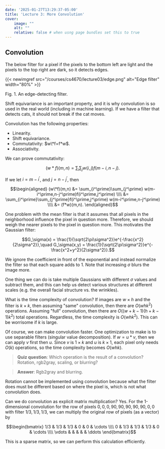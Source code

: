 ```yaml
---
date: '2025-01-27T13:29:37-05:00'
title: 'Lecture 3: More Convolution'
cover:
    image: ""
    alt: ""
    relative: false # when usng page bundles set this to true
---
```


## Convolution

The below filter for a pixel if the pixels to the bottom left are light and the pixels to the top right are dark, so it detects edges.

{{< newimgref src="/courses/cs4670/lecture03/edge.png" alt="Edge filter" width="80%" >}}
<figcaption>Fig. 1. An edge-detecting filter.</figcaption>

Shift equivariance is an important property, and it is why convolution is so used in the real world (including in machine learning). If we have a filter that detects cats, it should not break if the cat moves.

Convolution has the following properties:
- Linearity.
- Shift equivariance.
- Commutativity: $w\*f=f*w$.
- Associativity.

We can prove commutativity:

$$(w*f)(m,n) = \sum_i\sum_j w(i,j)f(m-i,n-j).$$

If we let $i = m-i^\prime$, and $j = n-j^\prime$, then

$$\begin{aligned}
    (w\*f)(m,n) &= \sum_{i^\prime}\sum_{j^\prime} w(m-i^\prime,n-j^\prime)f(i^\prime,j^\prime) \\\\
    &= \sum_{i^\prime}\sum_{j^\prime}f(i^\prime,j^\prime) w(m-i^\prime,n-j^\prime) \\\\
    &= (f*w)(m,n).
\end{aligned}$$

One problem with the mean filter is that it assumes that all pixels in the neighborhood influence the pixel in question more. Therefore, we should weigh the nearer pixels to the pixel in question more. This motivates the Gaussian filter:

$$G_\sigma(x) = \frac{1}{\sqrt{2\pi\sigma^2}}e^{-\frac{x^2}{2\sigma^2}},\quad G_\sigma(x,y) = \frac{1}{\sqrt{2\pi\sigma^2}}e^{-\frac{x^2+y^2}{2\sigma^2}}.$$

We ignore the coefficient in front of the exponential and instead normalize the filter so that each square adds to $1$. Note that increasing $\sigma$ blurs the image more.

One thing we can do is take multiple Gaussians with different $\sigma$ values and subtract them, and this can help us detect various structures at different scales (e.g. the overall facial structure vs. the wrinkles).

What is the time complexity of convolution? If images are $w\times h$ and the filter is $k\times k$, then assuming "same" convolution, then there are $O(whk^2)$ operations. Assuming "full" convolution, then there are $O((w+k-1)(h+k-1)k^2)$ total operations. Regardless, the time complexity is $O(whk^2)$. This can be worrisome if $k$ is large.

Of course, we can make convolution faster. One optimization to make is to use separable filters (singular value decomposition). If $w = u*v$, then we can apply $v$ first then $u$. Since $v$ is $1\times k$ and $u$ is $k\times1$, each pixel only needs $O(k)$ operations, so the time complexity becomes $O(whk)$.

> **Quiz question**: Which operation is the result of a convolution? Rotation, rgb2gray, scaling, or blurring?

> **Answer**: Rgb2gray and blurring.

Rotation cannot be implemented using convolution because what the filter does must be different based on where the pixel is, which is not what convolution does.

Can we do convolution as explicit matrix multiplication? Yes. For the 1-dimensional convolution for the row of pixels $0,0,0,90,90,90,90,90,0,0$ with filter $1/3,1/3,1/3$, we can multiply the original row of pixels (as a vector) by

$$\begin{bmatrix}
    1/3 & 1/3 & 1/3 & 0 & 0 & \cdots \\\\
    0 & 1/3 & 1/3 & 1/3 & 0 & \cdots \\\\
    \vdots & & & & & \ddots
\end{bmatrix}$$

This is a sparse matrix, so we can perform this calculation efficiently.